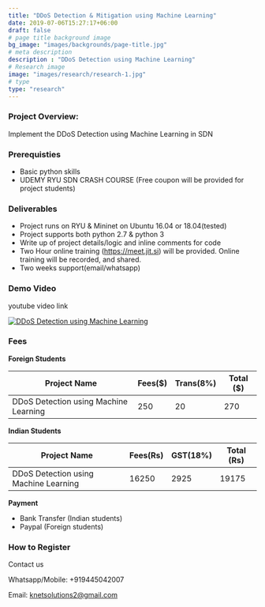 ```yaml
---
title: "DDoS Detection & Mitigation using Machine Learning"
date: 2019-07-06T15:27:17+06:00
draft: false
# page title background image
bg_image: "images/backgrounds/page-title.jpg"
# meta description
description : "DDoS Detection using Machine Learning"
# Research image
image: "images/research/research-1.jpg"
# type
type: "research"
---
```



### Project Overview:

Implement the DDoS Detection using Machine Learning in SDN

### Prerequisties

* Basic python skills
* UDEMY RYU SDN CRASH COURSE (Free coupon will be provided for project students)

### Deliverables	
* Project runs on RYU & Mininet on Ubuntu 16.04 or 18.04(tested)
* Project supports both python 2.7 & python 3
* Write up of project details/logic  and inline comments for code
* Two Hour online training (https://meet.jit.si) will be provided. Online training will be recorded, and  shared.
* Two weeks support(email/whatsapp)


### Demo Video

youtube video link

[![DDoS Detection using Machine Learning](https://img.youtube.com/vi/-wunKrZLeco/0.jpg)](https://youtu.be/-wunKrZLeco "DDoS Detection using Machine Learning")




### Fees

**Foreign Students**

| Project Name         | Fees($) | Trans(8%) | Total ($)|
|----------------------|---------|-----------|-----------|
|DDoS Detection using Machine Learning     | 250     |   20      | 270       |


**Indian Students**

| Project Name         | Fees(Rs) | GST(18%) | Total (Rs)|
|----------------------|---------|-----------|-----------|
|DDoS Detection using Machine Learning    | 16250     |   2925 |  19175 |

**Payment**

* Bank Transfer  (Indian students)
* Paypal (Foreign students)

### How to Register

Contact us

Whatsapp/Mobile: +919445042007

Email:  knetsolutions2@gmail.com
